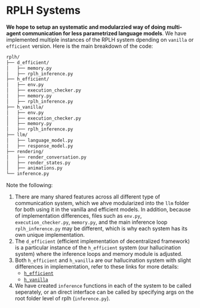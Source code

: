 # RPLH Systems
**We hope to setup an systematic and modularzied way of doing multi-agent communication for less parametrized language models**. We have implemented multiple instances of the RPLH system dpending on `vanilla` or `efficient` version. Here is the main breakdown of the code:

```bash
rplh/
├── d_efficient/
│   ├── memory.py
│   ├── rplh_inference.py
├── h_efficient/
│   ├── env.py
│   ├── execution_checker.py
│   ├── memory.py
│   ├── rplh_inference.py
├── h_vanilla/
│   ├── env.py
│   ├── execution_checker.py
│   ├── memory.py
│   ├── rplh_inference.py
├── llm/
│   ├── language_model.py
│   ├── response_model.py
├── rendering/
│   ├── render_conversation.py
│   ├── render_states.py
│   ├── animations.py
└── inference.py
```
Note the following:
1. There are many shared features across all different type of communication system, which we ahve modularized into the `llm` folder for both using it in the vanilla and efficient models. In addition, because of implementation differences, files such as `env.py`, `execution_checker.py`, `memory.py`, and the main inference loop `rplh_inference.py` may be different, which is why each system has its own unique implementation.
2. The `d_efficient` (efficient implementation of decentralized framework) is a particular instance of the `h_efficient` system (our hallucination system) where the inference loops and memory module is adjusted.
3. Both `h_efficient` and `h_vanilla` are our hallucination system with slight differences in implementation, refer to these links for more details:
    - [`h_efficient`](https://github.com/KevinBian107/RPLH/tree/master/rplh/h_efficient)
    - [`h_vanilla`](https://github.com/KevinBian107/RPLH/tree/master/rplh/h_vanilla)
4. We have created `inference` functions in each of the system to be called seperately, or an direct interface can be called by specifying args on the root folder level of rplh (`inference.py`).

